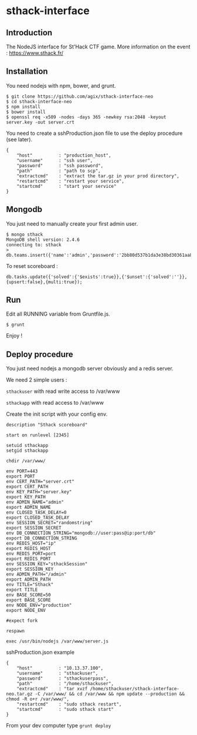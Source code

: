 sthack-interface
================

Introduction
--------------------
The NodeJS interface for St'Hack CTF game.
More information on the  event : https://www.sthack.fr/

Installation
--------------------
You need nodejs with npm, bower, and grunt.

```
$ git clone https://github.com/agix/sthack-interface-neo
$ cd sthack-interface-neo
$ npm install
$ bower install
$ openssl req -x509 -nodes -days 365 -newkey rsa:2048 -keyout server.key -out server.crt
```

You need to create a sshProduction.json file to use the deploy procedure (see later).

```
{
    "host"          : "production_host",
    "username"      : "ssh user",
    "password"      : "ssh password",
    "path"          : "path to scp",
    "extractcmd"    : "extract the tar.gz in your prod directory",
    "restartcmd"    : "restart your service",
    "startcmd"      : "start your service"
}
```

Mongodb
--------------------
You just need to manually create your first admin user.
```
$ mongo sthack
MongoDB shell version: 2.4.6
connecting to: sthack
> db.teams.insert({'name':'admin','password':'2bb80d537b1da3e38bd30361aa855686bde0eacd7162fef6a25fe97bf527a25b'})
```

To reset scoreboard :

```
db.tasks.update({'solved':{'$exists':true}},{'$unset':{'solved':''}},{upsert:false},{multi:true});
```

Run
--------------------
Edit all RUNNING variable from Gruntfile.js.

```
$ grunt
```
Enjoy !


Deploy procedure
--------------------
You just need nodejs a mongodb server obviously and a redis server.

We need 2 simple users :

`sthackuser` with read write access to /var/www

`sthackapp` with read access to /var/www

Create the init script with your config env.

```
description "Sthack scoreboard"

start on runlevel [2345]

setuid sthackapp
setgid sthackapp

chdir /var/www/

env PORT=443
export PORT
env CERT_PATH="server.crt"
export CERT_PATH
env KEY_PATH="server.key"
export KEY_PATH
env ADMIN_NAME="admin"
export ADMIN_NAME
env CLOSED_TASK_DELAY=0
export CLOSED_TASK_DELAY
env SESSION_SECRET="randomstring"
export SESSION_SECRET
env DB_CONNECTION_STRING="mongodb://user:pass@ip:port/db"
export DB_CONNECTION_STRING
env REDIS_HOST="ip"
export REDIS_HOST
env REDIS_PORT=port
export REDIS_PORT
env SESSION_KEY="sthackSession"
export SESSION_KEY
env ADMIN_PATH="/admin"
export ADMIN_PATH
env TITLE="Sthack"
export TITLE
env BASE_SCORE=50
export BASE_SCORE
env NODE_ENV="production"
export NODE_ENV

#expect fork

respawn

exec /usr/bin/nodejs /var/www/server.js
```

sshProduction.json example
```
{
    "host"          : "10.13.37.100",
    "username"      : "sthackuser",
    "password"      : "sthackuserpass",
    "path"          : "/home/sthackuser",
    "extractcmd"    : "tar xvzf /home/sthackuser/sthack-interface-neo.tar.gz -C /var/www/ && cd /var/www && npm update --production && chmod -R o+r /var/www/",
    "restartcmd"    : "sudo sthack restart",
    "startcmd"      : "sudo sthack start"
}
```

From your dev computer type `grunt deploy`

